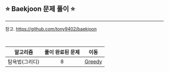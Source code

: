 ## ⭐️ Baekjoon 문제 풀이 ⭐️ 

<hr>

참고. https://github.com/tony9402/baekjoon

<br>

| **알고리즘**   | **풀이 완료된 문제** | **이동** |
|:-------------:|:-------------------:|:--------:|
| 탐욕법(그리디) | 8                   | [Greedy](https://github.com/yuuforest/Baekjoon/tree/main/python/%EA%B7%B8%EB%A6%AC%EB%94%94) |